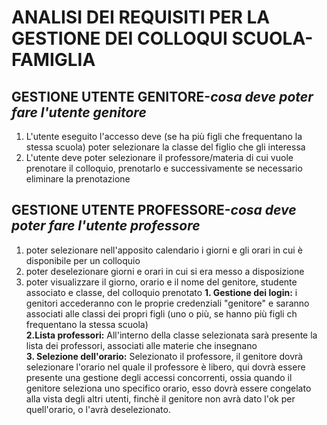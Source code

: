 # ANALISI DEI REQUISITI PER LA GESTIONE DEI COLLOQUI SCUOLA-FAMIGLIA
## GESTIONE UTENTE GENITORE-*cosa deve poter fare l'utente genitore*
1) L'utente eseguito l'accesso deve (se ha più figli che frequentano la stessa scuola) poter selezionare la classe del figlio che gli interessa<br>
2) L'utente deve poter selezionare il professore/materia di cui vuole prenotare il colloquio, prenotarlo e successivamente se necessario eliminare la prenotazione<br>

## GESTIONE UTENTE PROFESSORE-*cosa deve poter fare l'utente professore*
1) poter selezionare nell'apposito calendario i giorni e gli orari in cui è disponibile per un colloquio
2) poter deselezionare giorni e orari in cui si era messo a disposizione
3) poter visualizzare il giorno, orario e il nome del genitore, studente associato e classe, del colloquio prenotato
**1. Gestione dei login:** i genitori accederanno con le proprie credenziali "genitore" e saranno associati alle classi dei propri figli (uno o più, se hanno più figli ch frequentano la stessa scuola) <br>
**2.Lista professori:** All'interno della classe selezionata sarà presente la lista dei professori, associati alle materie che insegnano<br>
**3. Selezione dell'orario:** Selezionato il professore, il genitore dovrà selezionare l'orario nel quale il professore è libero, qui dovrà essere presente una gestione degli accessi concorrenti, ossia quando 
il genitore seleziona uno specifico orario, esso dovrà essere congelato alla vista degli altri utenti, finchè il genitore non avrà dato l'ok per quell'orario, o l'avrà deselezionato.<br>






